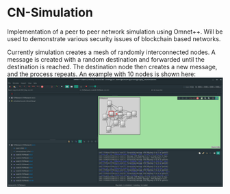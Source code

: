 # CN-Simulation
Implementation of a peer to peer network simulation using Omnet++.  Will be used to demonstrate various security issues of blockchain based networks.

Currently simulation creates a mesh of randomly interconnected nodes.  A message is created with a random destination and forwarded until the destination is reached.  The destination node then creates a new message, and the process repeats.  An example with 10 nodes is shown here:
![Example](./sim_example.png)
